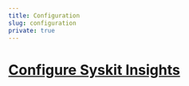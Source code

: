 ```yaml
---
title: Configuration
slug: configuration
private: true
---
```


# [Configure Syskit Insights](configure-insights.md)
